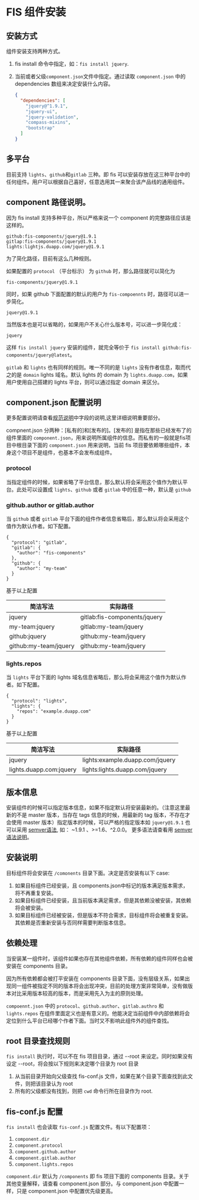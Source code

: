 FIS 组件安装
=====================

## 安装方式

组件安装支持两种方式。

1. fis install 命令中指定，如：`fis install jquery`.
2. 当前或者父级`component.json`文件中指定。通过读取 `component.json` 中的 dependencies 数组来决定安装什么内容。

    ```json
    {
      "dependencies": [
        "jquery@^1.9.1",
        "jquery-ui",
        "jquery-validation",
        "compass-mixins",
        "bootstrap"
      ]
    }
    ```

## 多平台

目前支持 `lights`、`github`和`gitlab` 三种。即 fis 可以安装存放在这三种平台中的任何组件。用户可以根据自己喜好，任意选用其一来聚合该产品线的通用组件。

## component 路径说明。

因为 fis install  支持多种平台，所以严格来说一个 component 的完整路径应该是这样的。

    github:fis-components/jquery@1.9.1
    gitlap:fis-components/jquery@1.9.1
    lights:lightjs.duapp.com/jquery@1.9.1

为了简化路径，目前有这么几种规则。

如果配置的 `protocol` （平台标示） 为 `github` 时，那么路径就可以简化为

    fis-components/jquery@1.9.1

同时，如果 github 下面配置的默认的用户为 `fis-compoennts` 时，路径可以进一步简化。

    jquery@1.9.1

当然版本也是可以省略的，如果用户不关心什么版本号，可以进一步简化成：

    jquery


这样 `fis install jquery` 安装的组件，就完全等价于 `fis install github:fis-components/jquery@latest`。

`gitlab` 和 `lights` 也有同样的规则。唯一不同的是 `lights` 没有作者信息，取而代之的是 `domain` lights 域名。默认 lights 的 domain 为 `lights.duapp.com`，如果用户使用自己搭建的 lights 平台，则可以通过指定 domain 来区分。

## component.json 配置说明

更多配置说明请查看[规范说明](https://github.com/fis-components/spec)中字段的说明,这里详细说明重要部分。

compnent.json 分两种：[私有的]和[发布的]。[发布的] 是指在那些已经发布了的组件里面的 `component.json`，用来说明所属组件的信息。而私有的一般就是fis项目中根目录下面的 `component.json` 用来说明，当前 fis 项目要依赖哪些组件，本身这个项目不是组件，也基本不会发布成组件。

### protocol
当指定组件的时候，如果省略了平台信息，那么默认将会采用这个值作为默认平台。此处可以设置成 `lights`、`github` 或者 `gitlab` 中的任意一种，默认是 `github`

### github.author or gitlab.author
当 `github` 或者 `gitlab` 平台下面的组件作者信息省略后，那么默认将会采用这个值作为默认作者。如下配置。

    {
      "protocol": "gitlab",
      "gitlab": {
        "author": "fis-components"
      },
      "github": {
        "author": "my-team"
      }
    }

基于以上配置

| 简洁写法  | 实际路径 |
| ------------- | ------------- |
| jquery  | gitlab:fis-components/jquery |
| my-team:jquery  | gitlab:my-team/jquery |
| github:jquery | github:my-team/jquery |
| github:my-team/jquery | github:my-team/jquery |

### lights.repos

当 `lights` 平台下面的 lights 域名信息省略后，那么将会采用这个值作为默认作者。如下配置。

    {
      "protocol": "lights",
      "lights": {
        "repos": "example.duapp.com"
      }
    }

基于以上配置

| 简洁写法  | 实际路径 |
| ------------- | ------------- |
| jquery  | lights:example.duapp.com/jquery |
| lights.duapp.com:jquery  | lights:lights.duapp.com/jquery |

## 版本信息
安装组件的时候可以指定版本信息，如果不指定默认将安装最新的。（注意这里最新的不是 master 版本，当存在 tags 信息的时候，用最新的 tag 版本，不存在才会使用 master 版本）指定版本的时候，可以严格的指定版本如 `jquery@1.9.1` 也可以采用 [semver语法](https://github.com/npm/node-semver), 如： ~1.9.1 、>=1.6、^2.0.0。
更多语法请查看用 [semver语法说明](https://github.com/npm/node-semver)。

## 安装说明
目标组件将会安装在 `/comonents` 目录下面。决定是否安装有以下 case:

1. 如果目标组件已经安装，且 components.json中标记的版本满足版本需求，将不再重复安装。
2. 如果目标组件已经安装，且当前版本满足需求，但是其依赖没被安装，其依赖将会被安装。
3. 如果目标组件已经被安装，但是版本不符合需求，目标组件将会被重复安装。其依赖是否重新安装与否同样需要判断版本信息。

## 依赖处理
当安装某一组件时，该组件如果也存在其他组件依赖，所有依赖的组件同样也会被安装在 components 目录。

因为所有依赖都会被打平安装在 components 目录下面，没有层级关系，如果出现同一组件被指定不同的版本将会出现冲突，目前的处理方案非常简单，没有做版本对比采用版本较高的版本，而是采用先入为主的原则处理。

`compoennt.json` 中的 `protocol`、`github.author`、`gitlab.authro` 和 `lights.repos` 在组件里面定义也是有意义的。他能决定当前组件中内部依赖将会定位到什么平台已经哪个作者下面。当时又不影响此组件外的组件查找。

## root 目录查找规则
`fis install` 执行时，可以不在 fis 项目目录，通过 --root 来设定。同时如果没有设定 --root，将会按以下规则来决定哪个目录为 root 目录

1. 从当前目录开始向父级查找 fis-conf.js 文件，如果在某个目录下面查找到此文件，则把该目录认为 root
2. 所有的父级都没有找到，则把 `cwd` 命令行所在目录作为 root.


## fis-conf.js 配置
`fis install` 也会读取 `fis-conf.js` 配置文件。有以下配置项：

1. `component.dir`
2. `component.protocol`
3. `component.github.author`
4. `component.gitlab.author`
5. `component.lights.repos`

`component.dir` 默认为 `/components` 即 fis 项目下面的 components 目录。关于其他变量解释，请查看 component.json 部分。与 component.json 中配置一样，只是 component.json 中配置优先级更高。

